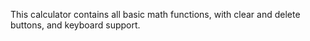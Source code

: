 This calculator contains all basic math functions, with clear and delete buttons, and keyboard support.